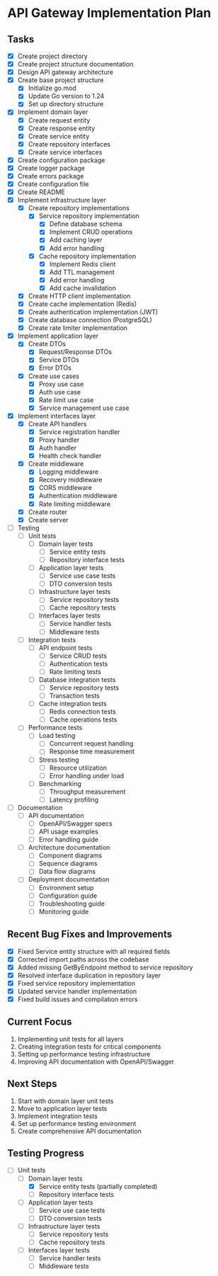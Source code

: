 # API Gateway Implementation Plan

## Tasks
- [x] Create project directory
- [x] Create project structure documentation
- [x] Design API gateway architecture
- [x] Create base project structure
  - [x] Initialize go.mod
  - [x] Update Go version to 1.24
  - [x] Set up directory structure
- [x] Implement domain layer
  - [x] Create request entity
  - [x] Create response entity
  - [x] Create service entity
  - [x] Create repository interfaces
  - [x] Create service interfaces
- [x] Create configuration package
- [x] Create logger package
- [x] Create errors package
- [x] Create configuration file
- [x] Create README
- [x] Implement infrastructure layer
  - [x] Create repository implementations
    - [x] Service repository implementation
      - [x] Define database schema
      - [x] Implement CRUD operations
      - [x] Add caching layer
      - [x] Add error handling
    - [x] Cache repository implementation
      - [x] Implement Redis client
      - [x] Add TTL management
      - [x] Add error handling
      - [x] Add cache invalidation
  - [x] Create HTTP client implementation
  - [x] Create cache implementation (Redis)
  - [x] Create authentication implementation (JWT)
  - [x] Create database connection (PostgreSQL)
  - [x] Create rate limiter implementation
- [x] Implement application layer
  - [x] Create DTOs
    - [x] Request/Response DTOs
    - [x] Service DTOs
    - [x] Error DTOs
  - [x] Create use cases
    - [x] Proxy use case
    - [x] Auth use case
    - [x] Rate limit use case
    - [x] Service management use case
- [x] Implement interfaces layer
  - [x] Create API handlers
    - [x] Service registration handler
    - [x] Proxy handler
    - [x] Auth handler
    - [x] Health check handler
  - [x] Create middleware
    - [x] Logging middleware
    - [x] Recovery middleware
    - [x] CORS middleware
    - [x] Authentication middleware
    - [x] Rate limiting middleware
  - [x] Create router
  - [x] Create server
- [ ] Testing
  - [ ] Unit tests
    - [ ] Domain layer tests
      - [ ] Service entity tests
      - [ ] Repository interface tests
    - [ ] Application layer tests
      - [ ] Service use case tests
      - [ ] DTO conversion tests
    - [ ] Infrastructure layer tests
      - [ ] Service repository tests
      - [ ] Cache repository tests
    - [ ] Interfaces layer tests
      - [ ] Service handler tests
      - [ ] Middleware tests
  - [ ] Integration tests
    - [ ] API endpoint tests
      - [ ] Service CRUD tests
      - [ ] Authentication tests
      - [ ] Rate limiting tests
    - [ ] Database integration tests
      - [ ] Service repository tests
      - [ ] Transaction tests
    - [ ] Cache integration tests
      - [ ] Redis connection tests
      - [ ] Cache operations tests
  - [ ] Performance tests
    - [ ] Load testing
      - [ ] Concurrent request handling
      - [ ] Response time measurement
    - [ ] Stress testing
      - [ ] Resource utilization
      - [ ] Error handling under load
    - [ ] Benchmarking
      - [ ] Throughput measurement
      - [ ] Latency profiling
- [ ] Documentation
  - [ ] API documentation
    - [ ] OpenAPI/Swagger specs
    - [ ] API usage examples
    - [ ] Error handling guide
  - [ ] Architecture documentation
    - [ ] Component diagrams
    - [ ] Sequence diagrams
    - [ ] Data flow diagrams
  - [ ] Deployment documentation
    - [ ] Environment setup
    - [ ] Configuration guide
    - [ ] Troubleshooting guide
    - [ ] Monitoring guide

## Recent Bug Fixes and Improvements
- [x] Fixed Service entity structure with all required fields
- [x] Corrected import paths across the codebase
- [x] Added missing GetByEndpoint method to service repository
- [x] Resolved interface duplication in repository layer
- [x] Fixed service repository implementation
- [x] Updated service handler implementation
- [x] Fixed build issues and compilation errors

## Current Focus
1. Implementing unit tests for all layers
2. Creating integration tests for critical components
3. Setting up performance testing infrastructure
4. Improving API documentation with OpenAPI/Swagger

## Next Steps
1. Start with domain layer unit tests
2. Move to application layer tests
3. Implement integration tests
4. Set up performance testing environment
5. Create comprehensive API documentation

## Testing Progress
- [ ] Unit tests
  - [ ] Domain layer tests
    - [x] Service entity tests (partially completed)
    - [ ] Repository interface tests
  - [ ] Application layer tests
    - [ ] Service use case tests
    - [ ] DTO conversion tests
  - [ ] Infrastructure layer tests
    - [ ] Service repository tests
    - [ ] Cache repository tests
  - [ ] Interfaces layer tests
    - [ ] Service handler tests
    - [ ] Middleware tests
